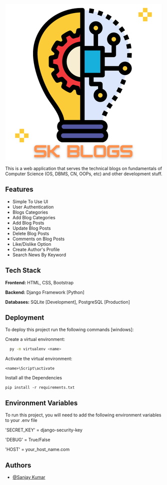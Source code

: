 
![Logo](https://raw.githubusercontent.com/sanju6890/SK-Blogs/master/static/sk-blogs-icon.png)

This is a web application that serves the technical blogs on fundamentals of Computer Science (OS, DBMS, CN, OOPs, etc) and other development stuff.


## Features

- Simple To Use UI
- User Authentication 
- Blogs Categories 
- Add Blog Categories 
- Add Blog Posts
- Update Blog Posts
- Delete Blog Posts
- Comments on Blog Posts
- Like/Dislike Option
- Create Author's Profile
- Search News By Keyword


## Tech Stack

**Frontend:** HTML, CSS, Bootstrap

**Backend:** Django Framework [Python]

**Databases:**  SQLite [Development], PostgreSQL [Production]


## Deployment

To deploy this project run the following commands [windows]:

Create a virtual environment:
```bash
  py -m virtualenv <name>
```
Activate the virtual environment:
```
<name>\Script\activate
```
Install all the Dependencies
```
pip install -r requirements.txt
```


## Environment Variables

To run this project, you will need to add the following environment variables to your .env file

'SECRET_KEY' = django-security-key

'DEBUG' = True/False

'HOST' = your_host_name.com


## Authors

- [@Sanjay Kumar](https://github.com/sanju6890/)

